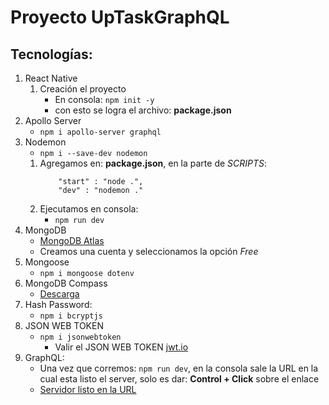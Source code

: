 # Proyecto UpTaskGraphQL

## Tecnologías:
1. React Native
    1. Creación el proyecto
        - En consola: `npm init -y`
        - con esto se logra el archivo: **package.json**
1. Apollo Server
    - `npm i apollo-server graphql`
1. Nodemon
    - `npm i --save-dev nodemon`
    1. Agregamos en: **package.json**, en la parte de _SCRIPTS_:
        ```
            "start" : "node .",
            "dev" : "nodemon ."
        ```
    1. Ejecutamos en consola:
        - `npm run dev`
1. MongoDB
    - [MongoDB Atlas](https://www.mongodb.com/es/cloud/atlas/lp/try4)
    - Creamos una cuenta y seleccionamos la opción _Free_
1. Mongoose
    - `npm i mongoose dotenv`
1. MongoDB Compass
    - [Descarga](https://www.mongodb.com/try/download/compass)
1. Hash Password:
    - `npm i bcryptjs`
1. JSON WEB TOKEN
    - `npm i jsonwebtoken`
        - Valir el JSON WEB TOKEN [jwt.io](https://jwt.io/)
1. GraphQL:
    - Una vez que corremos: `npm run dev`, en la consola sale la URL en la cual esta listo el server, solo es dar: **Control + Click** sobre el enlace
    - [Servidor listo en la URL](http://localhost:4000/)
